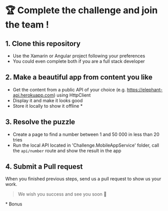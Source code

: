 # 🏆 Complete the challenge and join the team !
## 1. Clone this repository

- Use the Xamarin or Angular project following your preferences
- You could even complete both if you are a full stack developer

## 2. Make a beautiful app from content you like

- Get the content from a public API of your choice (e.g. https://elephant-api.herokuapp.com) using HttpClient
- Display it and make it looks good
- Store it locally to show it offline *

## 3. Resolve the puzzle

- Create a page to find a number between 1 and 50 000 in less than 20 tries
- Run the local API located in 'Challenge.MobileAppService' folder, call the `api/number` route and show the result in the app

## 4. Submit a Pull request

When you finished previous steps, send us a pull request to show us your work.

> We wish you success and see you soon 🎉

\* Bonus
